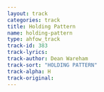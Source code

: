 ```yaml
---
layout: track
categories: track
title: Holding Pattern
name: holding-pattern
type: ahfow_track
track-id: 383
track-lyrics: 
track-author: Dean Wareham
track-sort: "HOLDING PATTERN"
track-alpha: H
track-original: 
---
```

